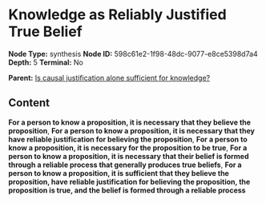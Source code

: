 # Knowledge as Reliably Justified True Belief

**Node Type:** synthesis
**Node ID:** 598c61e2-1f98-48dc-9077-e8ce5398d7a4
**Depth:** 5
**Terminal:** No

**Parent:** [Is causal justification alone sufficient for knowledge?](is-causal-justification-alone-sufficient-for-knowledge-antithesis-86f6dc9d-c849-4b5a-9b60-3d4fd50af366.md)

## Content

**For a person to know a proposition, it is necessary that they believe the proposition**, **For a person to know a proposition, it is necessary that they have reliable justification for believing the proposition**, **For a person to know a proposition, it is necessary for the proposition to be true**, **For a person to know a proposition, it is necessary that their belief is formed through a reliable process that generally produces true beliefs**, **For a person to know a proposition, it is sufficient that they believe the proposition, have reliable justification for believing the proposition, the proposition is true, and the belief is formed through a reliable process**
